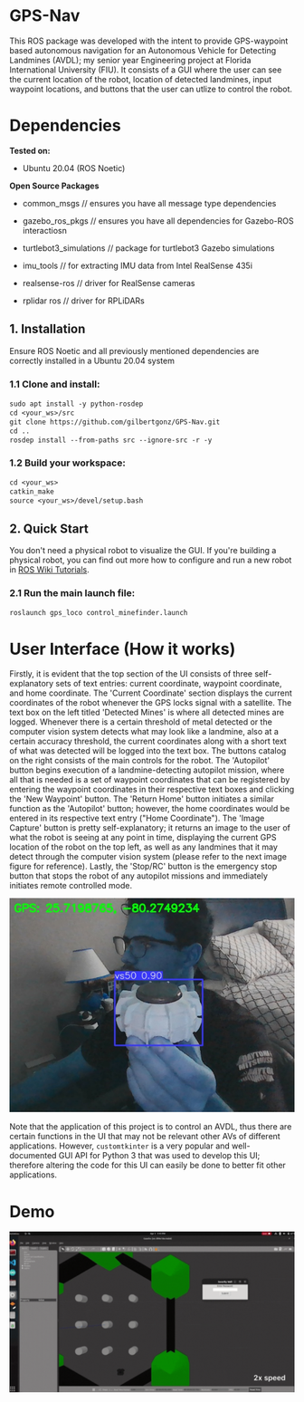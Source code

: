 # GPS-Nav
This ROS package was developed with the intent to provide GPS-waypoint based autonomous navigation for an Autonomous Vehicle for Detecting Landmines (AVDL); my senior year Engineering project at Florida International University (FIU). It consists of a GUI where the user can see the current location of the robot, location of detected landmines, input waypoint locations, and buttons that the user can utlize to control the robot.

# Dependencies
**Tested on:**

- Ubuntu 20.04 (ROS Noetic)

**Open Source Packages**

- common_msgs // ensures you have all message type dependencies

- gazebo_ros_pkgs // ensures you have all dependencies for Gazebo-ROS interactiosn

- turtlebot3_simulations // package for turtlebot3 Gazebo simulations

- imu_tools // for extracting IMU data from Intel RealSense 435i

- realsense-ros // driver for RealSense cameras

- rplidar ros // driver for RPLiDARs

## 1. Installation
Ensure ROS Noetic and all previously mentioned dependencies are correctly installed in a Ubuntu 20.04 system
### 1.1 Clone and install:

    sudo apt install -y python-rosdep
    cd <your_ws>/src
    git clone https://github.com/gilbertgonz/GPS-Nav.git
    cd ..
    rosdep install --from-paths src --ignore-src -r -y

### 1.2 Build your workspace:

    cd <your_ws>
    catkin_make
    source <your_ws>/devel/setup.bash
## 2. Quick Start

You don't need a physical robot to visualize the GUI. If you're building a physical robot, you can find out more how to configure and run a new robot in [ROS Wiki Tutorials](http://wiki.ros.org/ROS/Tutorials).

### 2.1 Run the main launch file:

    roslaunch gps_loco control_minefinder.launch
    
# User Interface (How it works)
Firstly, it is evident that the top section of the UI consists of three self-explanatory sets of text entries: current coordinate, waypoint coordinate, and home coordinate. The 'Current Coordinate' section displays the current coordinates of the robot whenever the GPS locks signal with a satellite. The text box on the left titled 'Detected Mines' is where all detected mines are logged. Whenever there is a certain threshold of metal detected or the computer vision system detects what may look like a landmine, also at a certain accuracy threshold, the current coordinates along with a short text of what was detected will be logged into the text box. The buttons catalog on the right consists of the main controls for the robot. The 'Autopilot' button begins execution of a landmine-detecting autopilot mission, where all that is needed is a set of waypoint coordinates that can be registered by entering the waypoint coordinates in their respective text boxes and clicking the 'New Waypoint' button. The 'Return Home' button initiates a similar function as the 'Autopilot' button; however, the home coordinates would be entered in its respective text entry ("Home Coordinate"). The 'Image Capture' button is pretty self-explanatory; it returns an image to the user of what the robot is seeing at any point in time, displaying the current GPS location of the robot on the top left, as well as any landmines that it may detect through the computer vision system (please refer to the next image figure for reference). Lastly, the 'Stop/RC' button is the emergency stop button that stops the robot of any autopilot missions and immediately initiates remote controlled mode.

![image](https://github.com/gilbertgonz/GPS-Nav/blob/main/mine_cam_finder/captured_images/2023-02-16_13-11-34.jpg?raw=true)

Note that the application of this project is to control an AVDL, thus there are certain functions in the UI that may not be relevant other AVs of different applications. However, `customtkinter` is a very popular and well-documented GUI API for Python 3 that was used to develop this UI; therefore altering the code for this UI can easily be done to better fit other applications.


# Demo
![](final_official_demo.gif)
